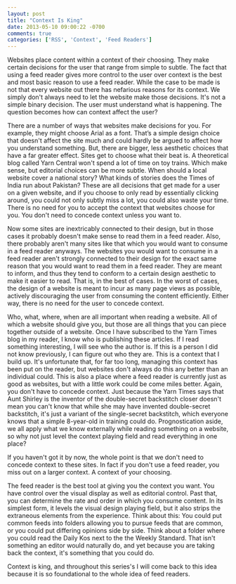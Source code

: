 ```yaml
---
layout: post
title: "Context Is King"
date: 2013-05-10 09:00:22 -0700
comments: true
categories: ['RSS', 'Context', 'Feed Readers']
---
```


Websites place content within a context of their choosing. They make certain decisions for the user that range from simple to subtle. The fact that using a feed reader gives more control to the user over context is the best and most basic reason to use a feed reader. While the case to be made is not that every website out there has nefarious reasons for its context. We simply don't always need to let the website make those decisions. It's not a simple binary decision. The user must understand what is happening. The question becomes how can context affect the user?

There are a number of ways that websites make decisions for you. For example, they might choose Arial as a font. That’s a simple design choice that doesn't affect the site much and could hardly be argued to affect how you understand something. But, there are bigger, less aesthetic choices that have a far greater effect. Sites get to choose what their beat is. A theoretical blog called Yarn Central won't spend a lot of time on toy trains. Which make sense, but editorial choices can be more subtle. When should a local website cover a national story? What kinds of stories does the Times of India run about Pakistan? These are all decisions that get made for a user on a given website, and if you choose to only read by essentially clicking around, you could not only subtly miss a lot, you could also waste your time. There is no need for you to accept the context that websites choose for you. You don't need to concede context unless you want to.

Now some sites are inextricably connected to their design, but in those cases it probably doesn't make sense to read them in a feed reader. Also, there probably aren't many sites like that which you would want to consume in a feed reader anyways. The websites you would want to consume in a feed reader aren't strongly connected to their design for the exact same reason that you would want to read them in a feed reader. They are meant to inform, and thus they tend to conform to a certain design aesthetic to make it easier to read. That is, in the best of cases.  In the worst of cases, the design of a website is meant to incur as many page views as possible, actively discouraging the user from consuming the content efficiently. Either way, there is no need for the user to concede context.

Who, what, where, when are all important when reading a website. All of which a website should give you, but those are all things that you can piece together outside of a website. Once I have subscribed to the Yarn Times blog in my reader, I know who is publishing these articles. If I read something interesting, I will see who the author is. If this is a person I did not know previously, I can figure out who they are. This is a context that I build up. It's unfortunate that, for far too long, managing this context has been put on the reader, but websites don't always do this any better than an individual could. This is also a place where a feed reader is currently just as good as websites, but with a little work could be come miles better. Again, you don't have to concede context. Just because the Yarn Times says that Aunt Shirley is the inventor of the double-secret backstitch closer doesn't mean you can't know that while she may have invented double-secret backstitch, it's just a variant of the single-secret backstitch, which everyone knows that a simple 8-year-old in training could do. Prognostication aside, we all apply what we know externally while reading something on a website, so why not just level the context playing field and read everything in one place?

If you haven't got it by now, the whole point is that we don't need to concede context to these sites. In fact if you don't use a feed reader, you miss out on a larger context. A context of your choosing.

The feed reader is the best tool at giving you the context you want. You have control over the visual display as well as editorial control. Past that, you can determine the rate and order in which you consume content. In its simplest form, it levels the visual design playing field, but it also strips the extraneous elements from the experience. Think about this: You could put common feeds into folders allowing you to pursue feeds that are common, or you could put differing opinions side by side. Think about a folder where you could read the Daily Kos next to the the Weekly Standard. That isn't something an editor would naturally do, and yet because you are taking back the context, it's something that you could do.

Context is king, and throughout this series's I will come back to this idea because it is so foundational to the whole idea of feed readers.
